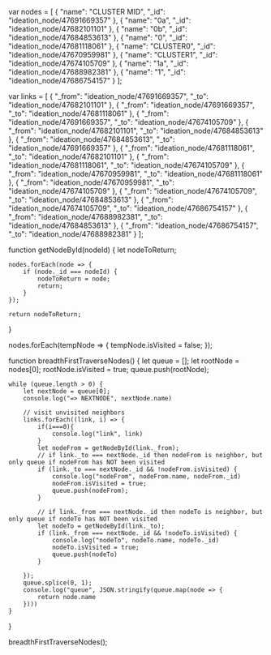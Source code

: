 var nodes = [
    {
        "name": "CLUSTER MID",
        "_id": "ideation_node/47691669357"
    },
    {
        "name": "0a",
        "_id": "ideation_node/47682101101"
    },
    {
        "name": "0b",
        "_id": "ideation_node/47684853613"
    },
    {
        "name": "0",
        "_id": "ideation_node/47681118061"
    },
    {
        "name": "CLUSTER0",
        "_id": "ideation_node/47670959981"
    },
    {
        "name": "CLUSTER1",
        "_id": "ideation_node/47674105709"
    },
    {
        "name": "1a",
        "_id": "ideation_node/47688982381"
    },
    {
        "name": "1",
        "_id": "ideation_node/47686754157"
    }
];

var links = [
    {
        "_from": "ideation_node/47691669357",
        "_to": "ideation_node/47682101101"
    },
    {
        "_from": "ideation_node/47691669357",
        "_to": "ideation_node/47681118061"
    },
    {
        "_from": "ideation_node/47691669357",
        "_to": "ideation_node/47674105709"
    },
    {
        "_from": "ideation_node/47682101101",
        "_to": "ideation_node/47684853613"
    },
    {
        "_from": "ideation_node/47684853613",
        "_to": "ideation_node/47691669357"
    },
    {
        "_from": "ideation_node/47681118061",
        "_to": "ideation_node/47682101101"
    },
    {
        "_from": "ideation_node/47681118061",
        "_to": "ideation_node/47674105709"
    },
    {
        "_from": "ideation_node/47670959981",
        "_to": "ideation_node/47681118061"
    },
    {
        "_from": "ideation_node/47670959981",
        "_to": "ideation_node/47674105709"
    },
    {
        "_from": "ideation_node/47674105709",
        "_to": "ideation_node/47684853613"
    },
    {
        "_from": "ideation_node/47674105709",
        "_to": "ideation_node/47686754157"
    },
    {
        "_from": "ideation_node/47688982381",
        "_to": "ideation_node/47684853613"
    },
    {
        "_from": "ideation_node/47686754157",
        "_to": "ideation_node/47688982381"
    }
];


function getNodeById(nodeId) {
    let nodeToReturn;

    nodes.forEach(node => {
        if (node._id === nodeId) {
            nodeToReturn = node;
            return;
        }
    });

    return nodeToReturn;
}

nodes.forEach(tempNode => {
    tempNode.isVisited = false;
});

function breadthFirstTraverseNodes() {
    let queue = [];
    let rootNode = nodes[0];
    rootNode.isVisited = true;
    queue.push(rootNode);

    while (queue.length > 0) {
        let nextNode = queue[0];
        console.log("=> NEXTNODE", nextNode.name)

        // visit unvisited neighbors
        links.forEach((link, i) => {
            if(i===0){
                console.log("link", link)
            }
            let nodeFrom = getNodeById(link._from);
            // if link._to === nextNode._id then nodeFrom is neighbor, but only queue if nodeFrom has NOT been visited
            if (link._to === nextNode._id && !nodeFrom.isVisited) {
                console.log("nodeFrom", nodeFrom.name, nodeFrom._id)
                nodeFrom.isVisited = true;
                queue.push(nodeFrom);
            }

            // if link._from === nextNode._id then nodeTo is neighbor, but only queue if nodeTo has NOT been visited
            let nodeTo = getNodeById(link._to);
            if (link._from === nextNode._id && !nodeTo.isVisited) {
                console.log("nodeTo", nodeTo.name, nodeTo._id)
                nodeTo.isVisited = true;
                queue.push(nodeTo)
            }

        });
        queue.splice(0, 1);
        console.log("queue", JSON.stringify(queue.map(node => {
            return node.name
        })))
    }
}


breadthFirstTraverseNodes();

